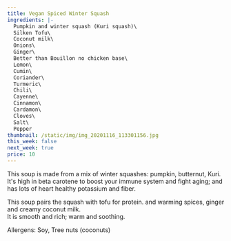 ```yaml
---
title: Vegan Spiced Winter Squash
ingredients: |-
  Pumpkin and winter squash (Kuri squash)\
  Silken Tofu\
  Coconut milk\
  Onions\
  Ginger\
  Better than Bouillon no chicken base\
  Lemon\
  Cumin\
  Coriander\
  Turmeric\
  Chili\
  Cayenne\
  Cinnamon\
  Cardamon\
  Cloves\
  Salt\
  Pepper
thumbnail: /static/img/img_20201116_113301156.jpg
this_week: false
next_week: true
price: 10
---
```

This soup is made from a mix of winter squashes: pumpkin, butternut, Kuri.  It's high in beta carotene to boost your immune system and fight aging; and has lots of heart healthy potassium and fiber. 

This soup pairs the squash with tofu for protein. and warming spices, ginger and creamy coconut milk. \
It is smooth and rich; warm and soothing.

Allergens: Soy, Tree nuts (coconuts)